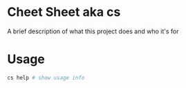 # Cheet Sheet aka cs

A brief description of what this project does and who it's for

# Usage

```sh
cs help # show usage info
```